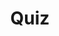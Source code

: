 ---
title: "Quiz"
passing_percentage: 70
layout: "test"
type: "test"
questions:
  - id: "q1"
    text: "What design type should be selected when importing the YAML files in Meshery?"
    type: "single-answer"
    marks: 2
    options:
      - id: "a"
        text: "Docker Compose"
      - id: "b"
        text: "Kubernetes Manifest"
        is_correct: true
      - id: "c"
        text: "Helm Chart"
  - id: "q2"
    text: "What happens when you drag and drop one design onto another in Meshery? (Select all that apply)"
    type: "multi-answer"
    marks: 2
    options:
      - id: "a"
        text: "A merge modal appears"
        is_correct: true
      - id: "b"
        text: "The designs are combined into a single design"
        is_correct: true
      - id: "c"
        text: "The original designs are deleted"
  - id: "q3"
    text: "What is the recommended name for the merged WordPress and MySQL design?"
    type: "short_answer" 
    marks: 2
    correct_answer: "wordpress-mysql-deployment" 
---